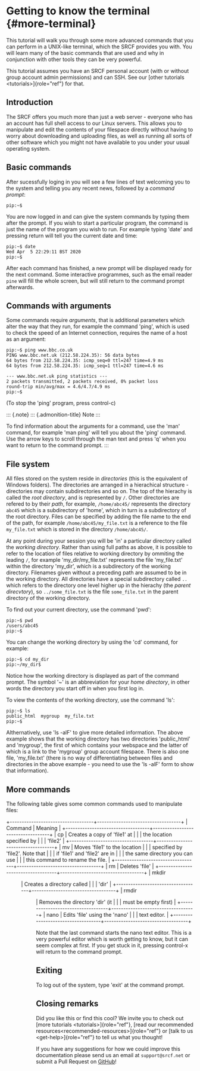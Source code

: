 Getting to know the terminal {#more-terminal}
============================

This tutorial will walk you through some more advanced commands that you
can perform in a UNIX-like terminal, which the SRCF provides you with.
You will learn many of the basic commands that are used and why in
conjunction with other tools they can be very powerful.

This tutorial assumes you have an SRCF personal account (with or without
group account admin permissions) and can SSH. See our
[other tutorials \<tutorials\>]{role="ref"} for that.

Introduction
------------

The SRCF offers you much more than just a web server - everyone who has
an account has full shell access to our Linux servers. This allows you
to manipulate and edit the contents of your filespace directly without
having to worry about downloading and uploading files, as well as
running all sorts of other software which you might not have available
to you under your usual operating system.

Basic commands
--------------

After sucessfully loging in you will see a few lines of text welcoming
you to the system and telling you any recent news, followed by a
*command prompt*:

``` {.sourceCode .bash}
pip:~$
```

You are now logged in and can give the system commands by typing them
after the prompt. If you wish to start a particular program, the command
is just the name of the program you wish to run. For example typing
\'date\' and pressing return will tell you the current date and time:

``` {.sourceCode .bash}
pip:~$ date
Wed Apr  5 22:29:11 BST 2020
pip:~$
```

After each command has finished, a new prompt will be displayed ready
for the next command. Some interactive programmes, such as the email
reader `pine` will fill the whole screen, but will still return to the
command prompt afterwards.

Commands with arguments
-----------------------

Some commands require *arguments*, that is additional parameters which
alter the way that they run, for example the command \'ping\', which is
used to check the speed of an Internet connection, requires the name of
a host as an argument:

``` {.sourceCode .bash}
pip:~$ ping www.bbc.co.uk
PING www.bbc.net.uk (212.58.224.35): 56 data bytes
64 bytes from 212.58.224.35: icmp_seq=0 ttl=247 time=4.9 ms
64 bytes from 212.58.224.35: icmp_seq=1 ttl=247 time=4.6 ms

--- www.bbc.net.uk ping statistics ---
2 packets transmitted, 2 packets received, 0% packet loss
round-trip min/avg/max = 4.6/4.7/4.9 ms
pip:~$
```

(To stop the \'ping\' program, press control-c)

::: {.note}
::: {.admonition-title}
Note
:::

To find information about the arguments for a command, use the \'man\'
command, for example \'man ping\' will tell you about the \'ping\'
command. Use the arrow keys to scroll through the man text and press
\'q\' when you want to return to the command prompt.
:::

File system
-----------

All files stored on the system reside in *directories* (this is the
equivalent of Windows folders). The directories are arranged in a
hierachical structure - directories may contain subdirectories and so
on. The top of the hierachy is called the *root directory*, and is
represented by `/`. Other directories are refered to by their *path*,
for example, `/home/abc45/` represents the directory `abc45` which is a
subdirectory of \'home\', which in turn is a subdirectory of the root
directory. Files can be specified by adding the file name to the end of
the path, for example `/home/abc45/my_file.txt` is a reference to the
file `my_file.txt` which is stored in the directory `/home/abc45/`.

At any point during your session you will be \'in\' a particular
directory called the *working directory*. Rather than using full paths
as above, it is possible to refer to the location of files relative to
working directory by ommiting the leading `/`, for example
\'my\_dir/my\_file.txt\' represents the file \'my\_file.txt\' within the
directory \'my\_dir\', which is a subdirectory of the working directory.
Filenames given without a preceding path are assumed to be in the
working directory. All directories have a special subdirectory called
`..` which refers to the directory one level higher up in the hierachy
(the *parent direcvtory*), so `../some_file.txt` is the file
`some_file.txt` in the parent directory of the working directory.

To find out your current directory, use the command \'pwd\':

``` {.sourceCode .bash}
pip:~$ pwd
/users/abc45
pip:~$
```

You can change the working directory by using the \'cd\' command, for
example:

``` {.sourceCode .bash}
pip:~$ cd my_dir
pip:~/my_dir$ 
```

Notice how the working directory is displayed as part of the command
prompt. The symbol \'\~\' is an abbreviation for your *home directory*,
in other words the directory you start off in when you first log in.

To view the contents of the working directory, use the command \'ls\':

``` {.sourceCode .bash}
pip:~$ ls
public_html  mygroup  my_file.txt
pip:~$
```

Althernatively, use \'ls -alF\' to give more detailed information. The
above example shows that the working directory has two directories
\'public\_html\' and \'mygroup\', the first of which contains your
webspace and the latter of which is a link to the \'mygroup\' group
account filespace. There is also one file, \'my\_file.txt\' (there is no
way of differentiating between files and directories in the above
example - you need to use the \'ls -alF\' form to show that
information).

More commands
-------------

The following table gives some common commands used to manipulate files:

+-----------------------------------+-----------------------------------+
| Command                           | Meaning                           |
+-----------------------------------+-----------------------------------+
|     cp <file1> <file2>            | Creates a copy of \'file1\' at    |
|                                   | the location specified by         |
|                                   | \'file2\'                         |
+-----------------------------------+-----------------------------------+
|     mv <file1> <file2>            | Moves \'file1\' to the location   |
|                                   | specified by \'file2\'. Note that |
|                                   | if \'file1\' and \'file2\' are in |
|                                   | the same directory you can use    |
|                                   | this command to rename the file.  |
+-----------------------------------+-----------------------------------+
|     rm <file>                     | Deletes \'file\'                  |
+-----------------------------------+-----------------------------------+
|     mkdir <dir>                   | Creates a directory called        |
|                                   | \'dir\'                           |
+-----------------------------------+-----------------------------------+
|     rmdir <dir>                   | Removes the directory \'dir\' (it |
|                                   | must be empty first)              |
+-----------------------------------+-----------------------------------+
|     nano <file>                   | Edits \'file\' using the \'nano\' |
|                                   | text editor.                      |
+-----------------------------------+-----------------------------------+

Note that the last command starts the nano text editor. This is a very
powerful editor which is worth getting to know, but it can seem complex
at first. If you get stuck in it, pressing control-x will return to the
command prompt.

Exiting
-------

To log out of the system, type \'exit\' at the command prompt.

Closing remarks
---------------

Did you like this or find this cool? We invite you to check out
[more tutorials \<tutorials\>]{role="ref"},
[read our  recommended resources\<recommended-resources\>]{role="ref"}
or [talk to us \<get-help\>]{role="ref"} to tell us what you thought!

If you have any suggestions for how we could improve this documentation
please send us an email at `support@srcf.net` or submit a Pull Request
on [GitHub](https://github.com/SRCF/docs)!
